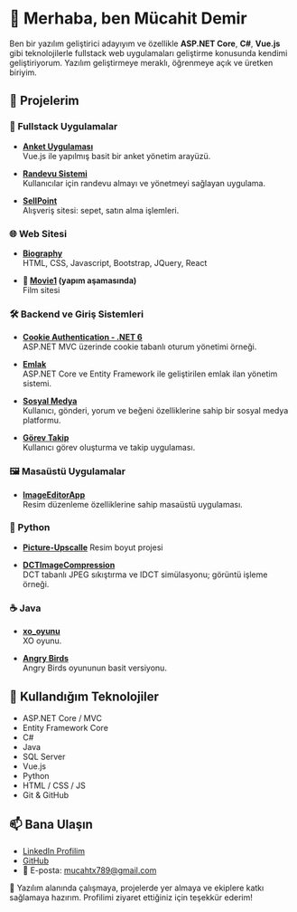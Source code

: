 # 👋 Merhaba, ben Mücahit Demir

Ben bir yazılım geliştirici adayıyım ve özellikle **ASP.NET Core**, **C#**, **Vue.js** gibi teknolojilerle fullstack web uygulamaları geliştirme konusunda kendimi geliştiriyorum. Yazılım geliştirmeye meraklı, öğrenmeye açık ve üretken biriyim.

## 🚀 Projelerim

### 🔧 Fullstack Uygulamalar
- **[Anket Uygulaması](https://github.com/mucahtx789/ankett)**  
  Vue.js ile yapılmış basit bir anket yönetim arayüzü.

- **[Randevu Sistemi](https://github.com/mucahtx789/Randevu)**  
  Kullanıcılar için randevu almayı ve yönetmeyi sağlayan uygulama.

- **[SellPoint](https://github.com/mucahtx789/SellPoint)**  
  Alışveriş sitesi: sepet, satın alma işlemleri.

### 🌐 Web Sitesi
- **[Biography](https://github.com/mucahtx789/Biography)**  
  HTML, CSS, Javascript, Bootstrap, JQuery, React

- **🔨 [Movie1](https://github.com/mucahtx789/Movie1) (yapım aşamasında)**  
  Film sitesi

### 🛠️ Backend ve Giriş Sistemleri
- **[Cookie Authentication - .NET 6](https://github.com/mucahtx789/ASPNET-MVC-NET6--Cookie-Auth-2)**  
  ASP.NET MVC üzerinde cookie tabanlı oturum yönetimi örneği.

- **[Emlak](https://github.com/mucahtx789/Emlak)**  
  ASP.NET Core ve Entity Framework ile geliştirilen emlak ilan yönetim sistemi.

- **[Sosyal Medya](https://github.com/mucahtx789/sosyalMedya)**  
  Kullanıcı, gönderi, yorum ve beğeni özelliklerine sahip bir sosyal medya platformu.

- **[Görev Takip](https://github.com/mucahtx789/TaskTracker)**  
  Kullanıcı görev oluşturma ve takip uygulaması.

### 🖼️ Masaüstü Uygulamalar
- **[ImageEditorApp](https://github.com/mucahtx789/ImageEditorApp)**  
  Resim düzenleme özelliklerine sahip masaüstü uygulaması.

### 🐍 Python
- **[Picture-Upscalle](https://github.com/mucahtx789/Picture-Upscalle)**
  Resim boyut projesi

- **[DCTImageCompression](https://github.com/mucahtx789/DCTImageCompression)**  
  DCT tabanlı JPEG sıkıştırma ve IDCT simülasyonu; görüntü işleme örneği.

### ☕ Java
- **[xo_oyunu](https://github.com/mucahtx789/xo_oyunu)**  
  XO oyunu.

- **[Angry Birds](https://github.com/mucahtx789/angry_birds)**  
  Angry Birds oyununun basit versiyonu.

## 🧰 Kullandığım Teknolojiler
- ASP.NET Core / MVC
- Entity Framework Core
- C#
- Java
- SQL Server
- Vue.js
- Python
- HTML / CSS / JS
- Git & GitHub

## 📫 Bana Ulaşın
- [LinkedIn Profilim](https://www.linkedin.com/in/mücahit-demir-a68508202/)
- [GitHub](https://github.com/mucahtx789)
- 📧 E-posta: [mucahtx789@gmail.com](mailto:mucahtx789@gmail.com)

🎯 Yazılım alanında çalışmaya, projelerde yer almaya ve ekiplere katkı sağlamaya hazırım. Profilimi ziyaret ettiğiniz için teşekkür ederim!

